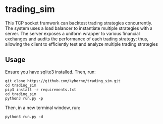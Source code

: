 # trading_sim

This TCP socket framwork can backtest trading strategies concurrently. The system uses a load balancer to instantiate multiple strategies with a server. The server exposes a uniform wrapper to various financial exchanges and audits the performance of each trading strategy; thus, allowing the client to efficiently test and analyze multiple trading strategies 

## Usage

Ensure you have [sqlite3](https://www.sqlite.org/download.html) installed. Then, run:

```
git clone https://github.com/kyhorne/trading_sim.git
cd trading_sim
pip3 install -r requirements.txt
cd trading_sim
python3 run.py -p
```

Then, in a new terminal window, run:
```
python3 run.py -d
```
